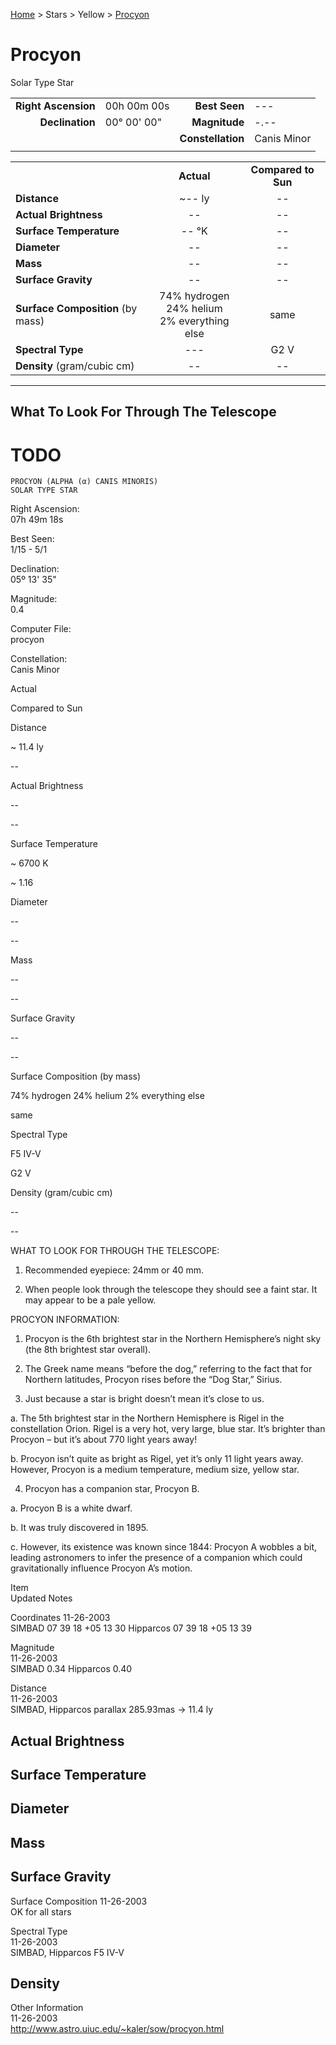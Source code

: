 <p><a href="/">Home</a> > Stars > Yellow > <a href=".">Procyon</a> </p>

# Procyon 
Solar Type Star

|   |   |   |   |
|--:|:--|--:|:--|
|<b>Right Ascension</b>|00h 00m 00s|<b>Best Seen</b>|---|
|<b>Declination</b>|00&deg; 00' 00"|<b>Magnitude</b>|-.--|
|  |  |<b>Constellation</b>|Canis Minor|
|  |  |  |

	
|  |  |  |
|--|:--:|:--:|
|  |<b>Actual</b>|<b>Compared to Sun</b>|
|<b>Distance</b>|~-- ly|--|
|<b>Actual Brightness</b>|--|--|
|<b>Surface Temperature</b>|-- &deg;K|--|
|<b>Diameter</b>|--|--|
|<b>Mass</b>|--|--|
|<b>Surface Gravity</b>|--|--|
|<b>Surface Composition</b> (by mass)|74% hydrogen<br>24% helium<br>2% everything else|same|
|<b>Spectral Type</b>|---|G2 V|
|<b>Density</b> (gram/cubic cm)|--|--|

<hr/>

## What To Look For Through The Telescope
 
 # TODO

 	PROCYON (ALPHA (α) CANIS MINORIS)
	SOLAR TYPE STAR



Right Ascension:	
07h 49m 18s	
	
Best Seen:	
1/15 - 5/1

Declination:	
05º 13' 35"	
	
Magnitude:	
0.4

	
	
	
	


Computer File:	
procyon	
	
Constellation:	
Canis Minor




	
	
Actual	
	
Compared to Sun

Distance	
	
 ~ 11.4 ly	
	
--

Actual Brightness	
	
--	
	
--

Surface Temperature	
	
~ 6700 K	
	
~ 1.16

Diameter	
	
--	
	
--

Mass	
	
--	
	
--

Surface Gravity	
	
--	
	
--

Surface Composition (by mass)	
	
74% hydrogen
24% helium
2% everything else	
	

same

Spectral Type	
	
F5 IV-V	
	
G2 V

Density (gram/cubic cm)	
	
--	
	
--




WHAT TO LOOK FOR THROUGH THE TELESCOPE:

1.	Recommended eyepiece: 24mm or 40 mm.

2.	When people look through the telescope they should see a faint star.  It may appear to be a pale yellow.


PROCYON INFORMATION:

1.	Procyon is the 6th brightest star in the Northern Hemisphere’s night sky (the 8th brightest star overall).

2.	The Greek name means “before the dog,” referring to the fact that for Northern latitudes, Procyon rises before the “Dog Star,” Sirius.

 
3.	Just because a star is bright doesn’t mean it’s close to us.

a.	The 5th brightest star in the Northern Hemisphere is Rigel in the constellation Orion.  Rigel is a very hot, very large, blue star.  It’s brighter than Procyon – but it’s about 770 light years away!

b.	Procyon isn’t quite as bright as Rigel, yet it’s only 11 light years away.  However, Procyon is a medium temperature, medium size, yellow star.

4.	Procyon has a companion star, Procyon B.

a.	Procyon B is a white dwarf.

b.	It was truly discovered in 1895.

c.	However, its existence was known since 1844: Procyon A wobbles a bit, leading astronomers to infer the presence of a companion which could gravitationally influence Procyon A’s motion.







Item	
Updated	
Notes

Coordinates	
11-26-2003	
SIMBAD   07 39 18   +05 13 30
Hipparcos 07 39 18   +05 13 39

Magnitude	
11-26-2003	
SIMBAD 0.34   Hipparcos 0.40

Distance	
11-26-2003	
SIMBAD, Hipparcos parallax 285.93mas -> 11.4 ly

Actual Brightness	
--	


Surface Temperature	
--	


Diameter	
--	


Mass	
--	


Surface Gravity	
--	


Surface Composition	
11-26-2003	
OK for all stars

Spectral Type	
11-26-2003	
SIMBAD, Hipparcos  F5 IV-V

Density	
--	


Other Information	
11-26-2003	
http://www.astro.uiuc.edu/~kaler/sow/procyon.html

